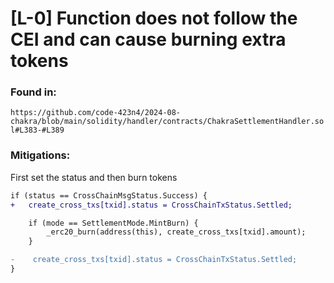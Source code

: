 # [L-0] Function does not follow the CEI and can cause burning extra tokens

### Found in: 
`https://github.com/code-423n4/2024-08-chakra/blob/main/solidity/handler/contracts/ChakraSettlementHandler.sol#L383-#L389`

### Mitigations: 
First set the status and then burn tokens

```diff
if (status == CrossChainMsgStatus.Success) {
+   create_cross_txs[txid].status = CrossChainTxStatus.Settled;

    if (mode == SettlementMode.MintBurn) {
        _erc20_burn(address(this), create_cross_txs[txid].amount);
    }

-    create_cross_txs[txid].status = CrossChainTxStatus.Settled;
}
```
